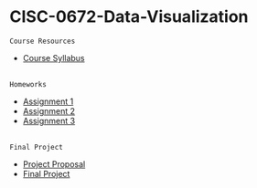 # CISC-0672-Data-Visualization

`Course Resources`
* [Course Syllabus](https://github.com/) <br>

<br>`Homeworks`
* [Assignment 1](https://github.com/nrx33/CISC-0672-Data-Visualization/blob/main/assignment_1/nazmul_assignment_1.ipynb) <br>
* [Assignment 2](https://github.com/nrx33/CISC-0672-Data-Visualization/blob/main/assignment_2/nazmul_assignment_2.ipynb) <br>
* [Assignment 3](https://github.com/nrx33/CISC-0672-Data-Visualization/blob/main/assignment_3/nazmul_assignment_3.ipynb) 

<br>`Final Project`
* [Project Proposal](https://github.com/) <br>
* [Final Project](https://github.com/) <br>
